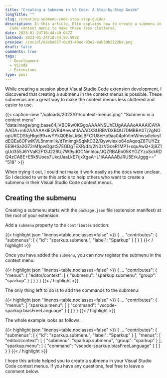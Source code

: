```yaml
---
title: "Creating a Submenu in VS Code: A Step-by-Step Guide"
longTitle: ""
slug: /creating-submenu-code-step-step-guide/
description: In this article, Elio explains how to create a submenu in your Visual Studio
  Code context menus to make these less cluttered.
date: 2023-01-24T10:44:49.047Z
lastmod: 2023-01-24T10:44:50.590Z
preview: /social/88eba977-0e83-40ee-93e2-eab30b2222ba.png
draft: false
comments: true
tags:
  - Development
  - VSCode
  - Extensions
type: post
---
```


While creating a session about Visual Studio Code extension development, I discovered that creating a submenu in the context menus is possible. These submenus are a great way to make the context menus less cluttered and easier to use.

{{< caption-new "/uploads/2023/01/context-menus.png" "Submenu in a context menu"  "data:image/png;base64,iVBORw0KGgoAAAANSUhEUgAAAAoAAAAICAYAAADA+m62AAAAAklEQVR4AewaftIAAADXSURBVDXBQU7DMBBA0T/2gNOopUKCDSfgHIgd99+wYYkQ0BIyLk6cjBFCfU8eHp9aa04phVImWmvsdlekrsfdEQEa6OFwIKVL5nmmlIk/dTmimgkSqMtC32/Qywvlexio64oAqoqZ8TUYZzEE9HSa2G73rM1pwDgatS7EGDgTEXR/d4/2N0zVGceR1MP1+squAwQ+3j9Z1gUd355J6YVaK2F13J226Uj7W9ydGCNmhlou/JQZRBAEb05KYGZYzuSckRDQ4zCA8E+E5k5Uoes7UkqUaaLkE7/jxXgaA+L1IAAAAABJRU5ErkJggg==" "518" >}}

When trying it out, I could not make it work easily as the docs were unclear. So I decided to write this article to help others who want to create a submenu in their Visual Studio Code context menus.

## Creating the submenu

Creating a submenu starts with the `package.json` file (extension manifest) at the root of your extension.

Add a `submenu` property to the `contributes` section:

{{< highlight json "linenos=table,noclasses=false" >}}
{
  ...
  "contributes": {
    "submenus": [
      {
        "id": "sparkup.submenu",
        "label": "Sparkup"
      }
    ]
  }
}
{{< / highlight >}}

Once you have added the `submenu`, you can now register the submenu in the context menu:

{{< highlight json "linenos=table,noclasses=false" >}}
{
  ...
  "contributes": {
    "menus": {
      "editor/context": [
        {
          "submenu": "sparkup.submenu",
          "group": "sparkup"
        }
      ]
    }
  }
}
{{< / highlight >}}

The only thing left to do is to add the commands to the submenu:

{{< highlight json "linenos=table,noclasses=false" >}}
{
  ...
  "contributes": {
    "menus": [
      "sparkup.menu": [
        {
          "command": "vscode-sparkup.biasFreeLanguage"
        }
      ]
    ]
  }
}
{{< / highlight >}}

The whole example looks as follows:

{{< highlight json "linenos=table,noclasses=false" >}}
{
  ...
  "contributes": {
    "submenus": [
      {
        "id": "sparkup.submenu",
        "label": "Sparkup"
      }
    ],
    "menus": [
      "editor/context": [
        {
          "submenu": "sparkup.submenu",
          "group": "sparkup"
        }
      ],
      "sparkup.menu": [
        {
          "command": "vscode-sparkup.biasFreeLanguage"
        }
      ]
    ]
  }
}
{{< / highlight >}}

I hope this article helped you to create a submenu in your Visual Studio Code context menus. If you have any questions, feel free to leave a comment below.